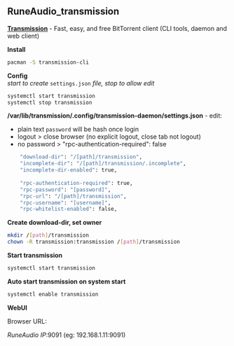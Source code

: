 RuneAudio_transmission
---

[**Transmission**](https://transmissionbt.com/) - Fast, easy, and free BitTorrent client (CLI tools, daemon and web client)  

**Install**  
```sh
pacman -S transmission-cli
```

**Config**  
_start to create_ `settings.json` _file, stop to allow edit_
```sh
systemctl start transmission
systemctl stop transmission
```

**/var/lib/transmission/.config/transmission-daemon/settings.json** - edit:  
- plain text `password` will be hash once login
- logout > close browser (no explicit logout, close tab not logout)
- no password > "rpc-authentication-required": false  
```sh
    "download-dir": "/[path]/transmission",
    "incomplete-dir": "/[path]/transmission/.incomplete",
    "incomplete-dir-enabled": true,
    
    "rpc-authentication-required": true,
    "rpc-password": "[password]",
    "rpc-url": "/[path]/transmission",
    "rpc-username": "[username]",
    "rpc-whitelist-enabled": false,
```

**Create download-dir, set owner**
```sh
mkdir /[path]/transmission
chown -R transmission:transmission /[path]/transmission
```

**Start transmission**  
```sh
systemctl start transmission
```

**Auto start transmission on system start**  
```sh
systemctl enable transmission
```

**WebUI**  
  
Browser URL:  
  
_RuneAudio IP_:9091 (eg: 192.168.1.11:9091)  
